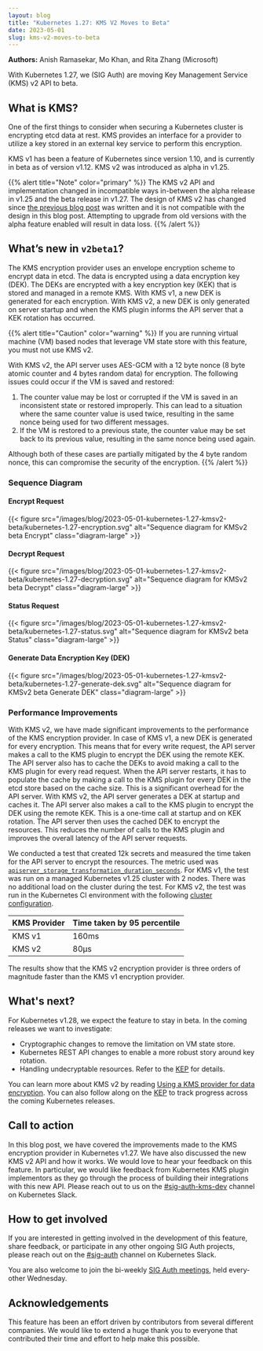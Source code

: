 ```yaml
---
layout: blog
title: "Kubernetes 1.27: KMS V2 Moves to Beta"
date: 2023-05-01
slug: kms-v2-moves-to-beta
---
```


**Authors:** Anish Ramasekar, Mo Khan, and Rita Zhang (Microsoft)

With Kubernetes 1.27, we (SIG Auth) are moving Key Management Service (KMS) v2 API to beta.

## What is KMS?
One of the first things to consider when securing a Kubernetes cluster is encrypting etcd data at rest.
KMS provides an interface for a provider to utilize a key stored in an external key service to perform this encryption.

KMS v1 has been a feature of Kubernetes since version 1.10,
and is currently in beta as of version v1.12.
KMS v2 was introduced as alpha in v1.25.

{{% alert title="Note" color="primary" %}}
The KMS v2 API and implementation changed in incompatible ways in-between the alpha release in v1.25 and the beta release in v1.27. The design of KMS v2 has changed since [the previous blog post](https://kubernetes.io/blog/2022/09/09/kms-v2-improvements/) was written and it is not compatible with the design in this blog post. Attempting to upgrade from old versions with the alpha feature enabled will result in data loss.
{{% /alert %}}

## What’s new in `v2beta1`?
The KMS encryption provider uses an envelope encryption scheme to encrypt data in etcd. The data is encrypted using a data encryption key (DEK). The DEKs are encrypted with a key encryption key (KEK) that is stored and managed in a remote KMS. With KMS v1, a new DEK is generated for each encryption. With KMS v2, a new DEK is only generated on server startup and when the KMS plugin informs the API server that a KEK rotation has occurred.

{{% alert title="Caution" color="warning" %}}
If you are running virtual machine (VM) based nodes that leverage VM state store with this feature, you must not use KMS v2.

With KMS v2, the API server uses AES-GCM with a 12 byte nonce (8 byte atomic counter and 4 bytes random data) for encryption. The following issues could occur if the VM is saved and restored:

1. The counter value may be lost or corrupted if the VM is saved in an inconsistent state or restored improperly. This can lead to a situation where the same counter value is used twice, resulting in the same nonce being used for two different messages.
2. If the VM is restored to a previous state, the counter value may be set back to its previous value, resulting in the same nonce being used again.

Although both of these cases are partially mitigated by the 4 byte random nonce, this can compromise the security of the encryption.
{{% /alert %}}

### Sequence Diagram

#### Encrypt Request

<!-- source
```mermaid
%%{init:{"theme":"neutral", "sequence": {"mirrorActors":true},
    "themeVariables": {
        "actorBkg":"royalblue",
        "actorTextColor":"white"
}}}%%

sequenceDiagram
    participant user
    participant kube_api_server
    participant kms_plugin
    participant external_kms
    alt Generate DEK at startup
        Note over kube_api_server,external_kms: Refer to Generate Data Encryption Key (DEK) diagram for details
    end
    user->>kube_api_server: create/update resource that's to be encrypted
    kube_api_server->>kube_api_server: encrypt resource with DEK
    kube_api_server->>etcd: store encrypted object
```
-->

{{< figure src="/images/blog/2023-05-01-kubernetes-1.27-kmsv2-beta/kubernetes-1.27-encryption.svg" alt="Sequence diagram for KMSv2 beta Encrypt" class="diagram-large" >}}

#### Decrypt Request

<!-- source
```mermaid
%%{init:{"theme":"neutral", "sequence": {"mirrorActors":true},
    "themeVariables": {
        "actorBkg":"royalblue",
        "actorTextColor":"white"
}}}%%

sequenceDiagram
    participant user
    participant kube_api_server
    participant kms_plugin
    participant external_kms
    participant etcd
    user->>kube_api_server: get/list resource that's encrypted
    kube_api_server->>etcd: get encrypted resource
    etcd->>kube_api_server: encrypted resource
    alt Encrypted DEK not in cache
        kube_api_server->>kms_plugin: decrypt request
        kms_plugin->>external_kms: decrypt DEK with remote KEK
        external_kms->>kms_plugin: decrypted DEK
        kms_plugin->>kube_api_server: return decrypted DEK
        kube_api_server->>kube_api_server: cache decrypted DEK
    end
    kube_api_server->>kube_api_server: decrypt resource with DEK
    kube_api_server->>user: return decrypted resource
```
-->

{{< figure src="/images/blog/2023-05-01-kubernetes-1.27-kmsv2-beta/kubernetes-1.27-decryption.svg" alt="Sequence diagram for KMSv2 beta Decrypt" class="diagram-large" >}}

#### Status Request

<!-- source
```mermaid
%%{init:{"theme":"neutral", "sequence": {"mirrorActors":true},
    "themeVariables": {
        "actorBkg":"royalblue",
        "actorTextColor":"white"
}}}%%

sequenceDiagram
    participant kube_api_server
    participant kms_plugin
    participant external_kms
    alt Generate DEK at startup
        Note over kube_api_server,external_kms: Refer to Generate Data Encryption Key (DEK) diagram for details
    end
    loop every minute (or every 10s if error or unhealthy)
        kube_api_server->>kms_plugin: status request
        kms_plugin->>external_kms: validate remote KEK
        external_kms->>kms_plugin: KEK status
        kms_plugin->>kube_api_server: return status response <br/> {"healthz": "ok", key_id: "<remote KEK ID>", "version": "v2beta1"}
        alt KEK rotation detected (key_id changed), rotate DEK
            Note over kube_api_server,external_kms: Refer to Generate Data Encryption Key (DEK) diagram for details
        end
    end
```
-->

{{< figure src="/images/blog/2023-05-01-kubernetes-1.27-kmsv2-beta/kubernetes-1.27-status.svg" alt="Sequence diagram for KMSv2 beta Status" class="diagram-large" >}}

#### Generate Data Encryption Key (DEK)

<!-- source
```mermaid
%%{init:{"theme":"neutral", "sequence": {"mirrorActors":true},
    "themeVariables": {
        "actorBkg":"royalblue",
        "actorTextColor":"white"
}}}%%

sequenceDiagram
    participant kube_api_server
    participant kms_plugin
    participant external_kms
        kube_api_server->>kube_api_server: generate DEK
        kube_api_server->>kms_plugin: encrypt request
        kms_plugin->>external_kms: encrypt DEK with remote KEK
        external_kms->>kms_plugin: encrypted DEK
        kms_plugin->>kube_api_server: return encrypt response <br/> {"ciphertext": "<encrypted DEK>", key_id: "<remote KEK ID>", "annotations": {}}
```
-->

{{< figure src="/images/blog/2023-05-01-kubernetes-1.27-kmsv2-beta/kubernetes-1.27-generate-dek.svg" alt="Sequence diagram for KMSv2 beta Generate DEK" class="diagram-large" >}}

### Performance Improvements
With KMS v2, we have made significant improvements to the performance of the KMS encryption provider.
In case of KMS v1, a new DEK is generated for every encryption. This means that for every write request, the API server makes a call to the KMS plugin to encrypt the DEK using the remote KEK. The API server also has to cache the DEKs to avoid making a call to the KMS plugin for every read request. When the API server restarts, it has to populate the cache by making a call to the KMS plugin for every DEK in the etcd store based on the cache size. This is a significant overhead for the API server.
With KMS v2, the API server generates a DEK at startup and caches it. The API server also makes a call to the KMS plugin to encrypt the DEK using the remote KEK. This is a one-time call at startup and on KEK rotation. The API server then uses the cached DEK to encrypt the resources. This reduces the number of calls to the KMS plugin and improves the overall latency of the API server requests.

We conducted a test that created 12k secrets and measured the time taken for the API server to encrypt the resources. The metric used was [`apiserver_storage_transformation_duration_seconds`](https://kubernetes.io/docs/reference/instrumentation/metrics/).
For KMS v1, the test was run on a managed Kubernetes v1.25 cluster with 2 nodes. There was no additional load on the cluster during the test.
For KMS v2, the test was run in the Kubernetes CI environment with the following [cluster configuration](https://github.com/kubernetes/kubernetes/blob/release-1.27/test/e2e/testing-manifests/auth/encrypt/kind.yaml).

| KMS Provider | Time taken by 95 percentile |
| ------------ | --------------------------- |
| KMS v1       | 160ms                       |
| KMS v2       | 80μs                        |

The results show that the KMS v2 encryption provider is three orders of magnitude faster than the KMS v1 encryption provider.

## What's next?
For Kubernetes v1.28, we expect the feature to stay in beta. In the coming releases we want to investigate:
- Cryptographic changes to remove the limitation on VM state store.
- Kubernetes REST API changes to enable a more robust story around key rotation.
- Handling undecryptable resources. Refer to the [KEP](https://github.com/kubernetes/enhancements/pull/3927) for details.

You can learn more about KMS v2 by reading [Using a KMS provider for data encryption](/docs/tasks/administer-cluster/kms-provider/). You can also follow along on the [KEP](https://github.com/kubernetes/enhancements/blob/master/keps/sig-auth/3299-kms-v2-improvements/#readme) to track progress across the coming Kubernetes releases.

## Call to action

In this blog post, we have covered the improvements made to the KMS encryption provider in Kubernetes v1.27. We have also discussed the new KMS v2 API and how it works. We would love to hear your feedback on this feature. In particular, we would like feedback from Kubernetes KMS plugin implementors as they go through the process of building their integrations with this new API. Please reach out to us on the [#sig-auth-kms-dev](https://kubernetes.slack.com/archives/C03035EH4VB) channel on Kubernetes Slack.

## How to get involved
If you are interested in getting involved in the development of this feature, share feedback, or participate in any other ongoing SIG Auth projects, please reach out on the [#sig-auth](https://kubernetes.slack.com/archives/C0EN96KUY) channel on Kubernetes Slack.

You are also welcome to join the bi-weekly [SIG Auth meetings](https://github.com/kubernetes/community/blob/master/sig-auth/README.md#meetings), held every-other Wednesday.

## Acknowledgements
This feature has been an effort driven by contributors from several different companies. We would like to extend a huge thank you to everyone that contributed their time and effort to help make this possible.
